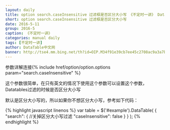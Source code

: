 ```yaml
---
layout: daily
title: option search.caseInsensitive 过滤框是否区分大小写 《不定时一讲》 DataTable中文网
short: option search.caseInsensitive 过滤框是否区分大小写
date: 2016-5-11
group: 2016-5
caption: 《不定时一讲》
categories: manual daily
tags: [不定时一讲]
author: DataTable中文网
banner: http://tse4.mm.bing.net/th?id=OIP.M34f91e39cb7ee45c2708ac9a3a7b7beao0&w=218&h=139&c=7&rs=1&qlt=90&o=4&pid=1.1
---
```

参数详解连接{% include href/option/option.options param="search.caseInsensitive" %}

这个参数很简单，在只有英文的情况下使用这个参数可以设置这个参数，Datatables过滤的时候是否区分大小写

默认是区分大小写的，所以如果你不想区分大小写，参考如下代码：
<!--more-->

{% highlight javascript linenos %}
    var table = $('#example').DataTable( {
      "search": {
        //关掉区分大小写过滤
        "caseInsensitive": false
      }
    } );
{% endhighlight %}
